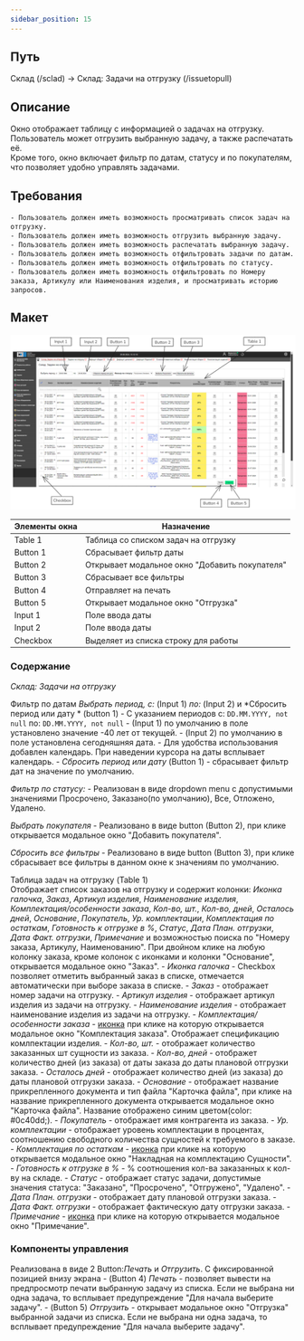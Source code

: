 ```yaml
---
sidebar_position: 15
---
```


## Путь 
Склад (/sclad) -> Склад: Задачи на отгрузку (/issuetopull)

## Описание
Окно отображает таблицу с информацией о задачах на отгрузку.\
Пользователь может отгрузить выбранную задачу, а также распечатать её.\
Кроме того, окно включает фильтр по датам, статусу и по покупателям, что позволяет удобно управлять задачами.

## Требования
    - Пользователь должен иметь возможность просматривать список задач на отгрузку.
    - Пользователь должен иметь возможность отгрузить выбранную задачу.
    - Пользователь должен иметь возможность распечатать выбранную задачу.
    - Пользователь должен иметь возможность отфильтровать задачи по датам.
    - Пользователь должен иметь возможность отфильтровать по статусу.
    - Пользователь должен иметь возможность отфильтровать по Номеру заказа, Артикулу или Наименования изделия, и просматривать историю запросов.

## Макет
![Пример изображения окна Склад: Задачи на отгрузку](\img\WarehouseShippingTasks.png)

| Элементы окна | Назначение |
|---|---|
|Table 1| Таблица со списком задач на отгрузку |
|Button 1| Сбрасывает фильтр даты |
|Button 2| Открывает модальное окно "Добавить покупателя" |
|Button 3| Сбрасывает все фильтры |
|Button 4| Отправляет на печать |
|Button 5| Открывает модальное окно "Отгрузка" |
|Input 1| Поле ввода даты |
|Input 2| Поле ввода даты |
|Checkbox| Выделяет из списка строку для работы |

### Содержание
*Склад: Задачи на отгрузку*

Фильтр по датам *Выбрать период, с:* (Input 1) *по:* (Input 2) и *Сбросить период или дату * (button 1)
    - С указанием периодов с: `DD.MM.YYYY, not null` по: `DD.MM.YYYY, not null` 
    - (Input 1) по умолчанию в поле установлено значение -40 лет от текущей.
    - (Input 2) по умолчанию в поле установлена сегодняшняя дата.
    - Для удобства использования добавлен календарь. При наведении курсора на даты всплывает календарь.
    - *Сбросить период или дату* (Button 1) - сбрасывает фильтр дат на значение по умолчанию.

*Фильтр по статусу:*
    - Реализован в виде dropdown menu с допустимыми значениями Просрочено, Заказано(по умолчанию), Все, Отложено, Удалено.

*Выбрать покупателя*
    - Реализовано в виде button (Button 2), при клике открывается модальное окно "Добавить покупателя".

*Сбросить все фильтры*
    - Реализовано в виде button (Button 3), при клике сбрасывает все фильтры в данном окне к значениям по умолчанию.

Таблица задач на отгрузку (Table 1)\
Отображает список заказов на отгрузку и содержит колонки: *Иконка галочка*, *Заказ*, *Артикул изделия*, *Наименование изделия*, *Комплектация/особенности заказа*, *Кол-во, шт.*, *Кол-во, дней*, *Осталось дней*, *Основание*, *Покупатель*, *Ур. комплектации*, *Комплектация по остаткам*, *Готовность к отгрузке в %*, *Статус*, *Дата План. отгрузки*, *Дата Факт. отгрузки*, *Примечание* и возможностью поиска по "Номеру заказа, Артикулу, Наименованию". При двойном клике на любую колонку заказа, кроме колонок с иконками и колонки "Основание", открывается модальное окно "Заказ".
    - *Иконка галочка* - Checkbox позволяет отметить выбранный заказ в списке, отмечается автоматически при выборе заказа в списке.
    - *Заказ* - отображает номер задачи на отгрузку.
    - *Артикул изделия* - отображает артикул изделия из задачи на отгрузку.
    - *Наименование изделия* - отображает наименование изделия из задачи на отгрузку.
    - *Комплектация/особенности заказа* - [иконка](/img/plus.png) при клике на которую открывается модальное окно "Комплектация заказа". Отображает спецификацию комлпектации изделия.
    - *Кол-во, шт.* - отображает количество заказанных шт сущности из заказа.
    - *Кол-во, дней* - отображет количество дней (из заказа) от даты заказа до даты плановой отгрузки заказа.
    - *Осталось дней* - отображает количество дней (из заказа) до даты плановой отгрузки заказа.
    - *Основание* - отображает название прикрепленного документа и тип файла "Карточка файла", при клике на название прикрепленного документа открывается модальное окно "Карточка файла". Название отображено синим цветом(color: #0c40dd;).
    - *Покупатель* - отображает имя контрагента из заказа.
    - *Ур. комплектации* - отображает уровень комплектации в процентах, соотношению свободного количества сущностей к требуемого в заказе.
    - *Комплектация по остаткам* - [иконка](/img/plus.png) при клике на которую открывается модальное окно "Накладная на комплектацию Сущности".
    - *Готовность к отгрузке в %* - % соотношения кол-ва заказанных к кол-ву на складе.
    - *Статус* - отображает статус задачи, допустимые значения статуса: "Заказано", "Просрочено", "Отгружено", "Удалено".
    - *Дата План. отгрузки* - отображает дату плановой отгрузки заказа.
    - *Дата Факт. отгрузки* - отображает фактическую дату отгрузки заказа.
    - *Примечание* - [иконка](/img/plus.png) при клике на которую открывается модальное окно "Примечание".

### Компоненты управления 
Реализована в виде 2 Button:*Печать* и *Отгрузить*. С фиксированной позицией внизу экрана
    - (Button 4) *Печать* - позволяет вывести на предпросмотр печати выбранную задачу из списка. Если не выбрана ни одна задача, то всплывает предупреждение "Для начала выберите задачу".
    - (Button 5) *Отгрузить* - открывает модальное окно "Отгрузка" выбранной задачи из списка. Если не выбрана ни одна задача, то всплывает предупреждение "Для начала выберите задачу".